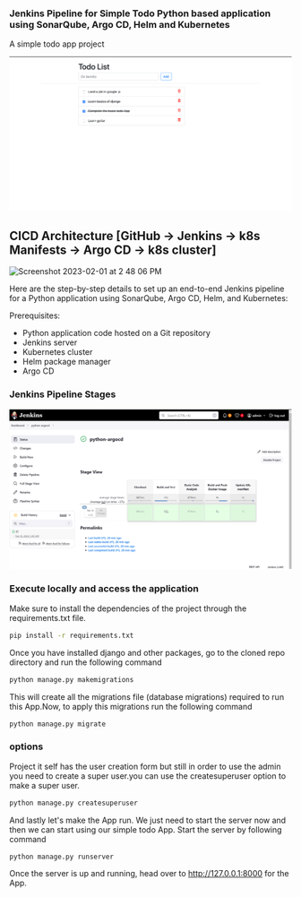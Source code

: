 ### Jenkins Pipeline for Simple Todo Python based application using SonarQube, Argo CD, Helm and Kubernetes

A simple todo app project 

![Screenshot 2024-02-18 115419](https://github.com/Keerthanachinnu/jenkins-project/blob/main/images/Screenshot%202024-02-18%20115419.png)

## CICD Architecture [GitHub -> Jenkins -> k8s Manifests -> Argo CD -> k8s cluster]

![Screenshot 2023-02-01 at 2 48 06 PM](https://user-images.githubusercontent.com/43399466/216001659-74024e94-2c3c-4f1a-8e2e-3ef69b3a88ad.png)

Here are the step-by-step details to set up an end-to-end Jenkins pipeline for a Python application using SonarQube, Argo CD, Helm, and Kubernetes:

Prerequisites:

   -  Python application code hosted on a Git repository
   -  Jenkins server
   -  Kubernetes cluster
   -  Helm package manager
   -  Argo CD

### Jenkins Pipeline Stages

![Screenshot 2024-02-18 114611](https://github.com/Keerthanachinnu/jenkins-project/blob/main/images/Screenshot%202024-02-18%20114611.png)

### Execute locally and access the application
Make sure to install the dependencies of the project through the requirements.txt file.
```bash
pip install -r requirements.txt
```

Once you have installed django and other packages, go to the cloned repo directory and run the following command
```bash
python manage.py makemigrations
```

This will create all the migrations file (database migrations) required to run this App.Now, to apply this migrations run the following command
```bash
python manage.py migrate
```

### options
Project it self has the user creation form but still in order to use the admin you need to create a super user.you can use the createsuperuser option to make a super user.
```bash
python manage.py createsuperuser
```

And lastly let's make the App run. We just need to start the server now and then we can start using our simple todo App. Start the server by following command
```bash
python manage.py runserver
```

Once the server is up and running, head over to http://127.0.0.1:8000 for the App.